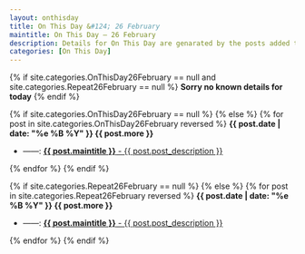 ```yaml
---
layout: onthisday
title: On This Day &#124; 26 February
maintitle: On This Day — 26 February
description: Details for On This Day are genarated by the posts added to the website so the content is subject to changes/updates over time.
categories: [On This Day]
---
```


{% if site.categories.OnThisDay26February == null and site.categories.Repeat26February == null %}
<strong>Sorry no known details for today</strong>
{% endif %}

{% if site.categories.OnThisDay26February == null %}
{% else %}
{% for post in site.categories.OnThisDay26February reversed %}
<strong>{{ post.date | date: "%e %B %Y" }} {{ post.more }}</strong>
<ul>
<li> ——: <a href="{{ post.url }}"><strong>{{ post.maintitle }}</strong> - {{ post.post_description }}</a></li>
</ul>
{% endfor %}
{% endif %}

{% if site.categories.Repeat26February == null %}
{% else %}
{% for post in site.categories.Repeat26February reversed %}
<strong>{{ post.date | date: "%e %B %Y" }} {{ post.more }}</strong>
<ul>
<li> ——: <a href="{{ post.url }}"><strong>{{ post.maintitle }}</strong> - {{ post.post_description }}</a></li>
</ul>
{% endfor %}
{% endif %}
